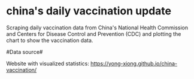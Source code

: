 # china's daily vaccination update
Scraping daily vaccination data from China's National Health Commission and Centers for Disease Control and Prevention (CDC) and plotting the chart to show the vaccination data. 

#Data source#


Website with visualized statistics: https://yong-xiong.github.io/china-vaccination/
